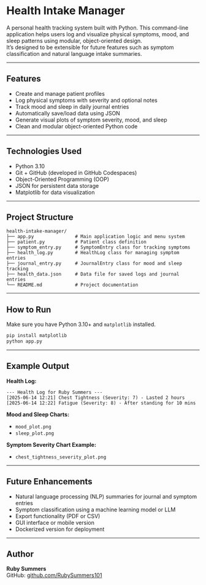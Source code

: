 # Health Intake Manager

A personal health tracking system built with Python. This command-line application helps users log and visualize physical symptoms, mood, and sleep patterns using modular, object-oriented design.  
It’s designed to be extensible for future features such as symptom classification and natural language intake summaries.

---

## Features

- Create and manage patient profiles  
- Log physical symptoms with severity and optional notes  
- Track mood and sleep in daily journal entries  
- Automatically save/load data using JSON  
- Generate visual plots of symptom severity, mood, and sleep  
- Clean and modular object-oriented Python code  

---

## Technologies Used

- Python 3.10  
- Git + GitHub (developed in GitHub Codespaces)  
- Object-Oriented Programming (OOP)  
- JSON for persistent data storage  
- Matplotlib for data visualization  

---

## Project Structure

```
health-intake-manager/
├── app.py               # Main application logic and menu system
├── patient.py           # Patient class definition
├── symptom_entry.py     # SymptomEntry class for tracking symptoms
├── health_log.py        # HealthLog class for managing symptom entries
├── journal_entry.py     # JournalEntry class for mood and sleep tracking
├── health_data.json     # Data file for saved logs and journal entries
└── README.md            # Project documentation
```

---

## How to Run

Make sure you have Python 3.10+ and `matplotlib` installed.

```bash
pip install matplotlib
python app.py
```

---

## Example Output

**Health Log:**
```
--- Health Log for Ruby Summers ---
[2025-06-14 12:21] Chest Tightness (Severity: 7) - Lasted 2 hours
[2025-06-14 12:22] Fatigue (Severity: 8) - After standing for 10 mins
```

**Mood and Sleep Charts:**  
- `mood_plot.png`  
- `sleep_plot.png`

**Symptom Severity Chart Example:**  
- `chest_tightness_severity_plot.png`

---

## Future Enhancements

- Natural language processing (NLP) summaries for journal and symptom entries  
- Symptom classification using a machine learning model or LLM  
- Export functionality (PDF or CSV)  
- GUI interface or mobile version  
- Dockerized version for deployment  

---

## Author

**Ruby Summers**  
GitHub: [github.com/RubySummers101](https://github.com/RubySummers101)